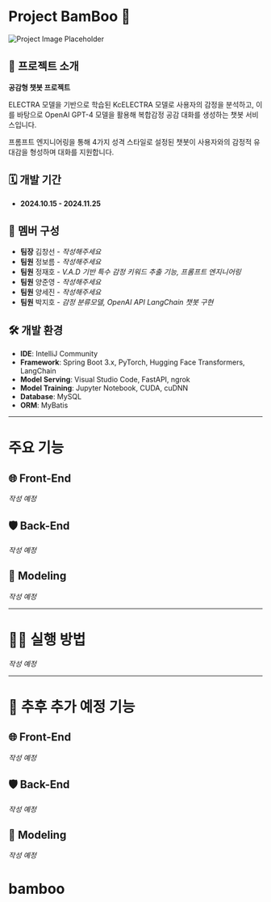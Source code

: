 # Project BamBoo 🌱
![Project Image Placeholder](프로젝트_사진_경로)

## 📖 프로젝트 소개
**공감형 챗봇 프로젝트**

ELECTRA 모델을 기반으로 학습된 KcELECTRA 모델로 사용자의 감정을 분석하고, 이를 바탕으로 OpenAI GPT-4 모델을 활용해 복합감정 공감 대화를 생성하는 챗봇 서비스입니다.

프롬프트 엔지니어링을 통해 4가지 성격 스타일로 설정된 챗봇이 사용자와의 감정적 유대감을 형성하며 대화를 지원합니다.

## 🗓 개발 기간
- **2024.10.15 - 2024.11.25**

## 👥 멤버 구성
- **팀장** 김창선 - *작성해주세요*
- **팀원** 정보름 - *작성해주세요*
- **팀원** 정재호 - *V.A.D 기반 특수 감정 키워드 추출 기능, 프롬프트 엔지니어링*
- **팀원** 양준영 - *작성해주세요*
- **팀원** 양세진 - *작성해주세요*
- **팀원** 박지호 - *감정 분류모델, OpenAI API LangChain 챗봇 구현*

## 🛠 개발 환경
- **IDE**: IntelliJ Community
- **Framework**: Spring Boot 3.x, PyTorch, Hugging Face Transformers, LangChain
- **Model Serving**: Visual Studio Code, FastAPI, ngrok
- **Model Training**: Jupyter Notebook, CUDA, cuDNN
- **Database**: MySQL
- **ORM**: MyBatis

---

# 주요 기능

## 🌐 Front-End
*작성 예정*

## 🛡 Back-End
*작성 예정*

## 🧠 Modeling
*작성 예정*

---

# 🏃‍♂️ 실행 방법
*작성 예정*

---

# 🚀 추후 추가 예정 기능

## 🌐 Front-End
*작성 예정*

## 🛡 Back-End
*작성 예정*

## 🧠 Modeling
*작성 예정*



# bamboo
